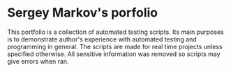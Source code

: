 Sergey Markov's porfolio
==========

This portfolio is a collection of automated testing scripts. Its main purposes is to demonstrate author's experience
with automated testing and programming in general. The scripts are made for real time projects unless specified otherwise.
All sensitive information was removed so scripts may give errors when ran.
